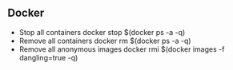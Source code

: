 ## Docker

- Stop all containers
docker stop $(docker ps -a -q)
- Remove all containers
docker rm $(docker ps -a -q)
- Remove all anonymous images
docker rmi $(docker images -f dangling=true -q)
